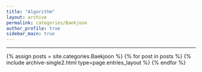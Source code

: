 ```yaml
---
title: "Algorithm"
layout: archive
permalink: categories/Baekjoon
author_profile: true
sidebar_main: true
---
```


***

{% assign posts = site.categories.Baekjoon %}
{% for post in posts %} {% include archive-single2.html type=page.entries_layout %} {% endfor %}
